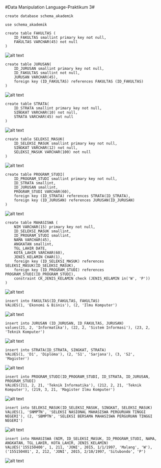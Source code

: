 #Data Manipulation Language-Praktikum 3#
```
create database schema_akademik
```

```
use schema_akademik
```

```
create table FAKULTAS (
	ID_FAKULTAS smallint primary key not null,
	FAKULTAS VARCHAR(45) not null
)
```
![alt text](https://github.com/sakilah22/DBDSQL-DML-PRAK3/blob/main/TABLE%20FAKULTAS.png)

```
create table JURUSAN(
	ID_JURUSAN smallint primary key not null,
	ID_FAKULTAS smallint not null,
	JURUSAN VARCHAR(45),
	foreign key (ID_FAKULTAS) references FAKULTAS (ID_FAKULTAS)
)
```
![alt text](https://github.com/sakilah22/DBDSQL-DML-PRAK3/blob/main/TABLE%20JURUSAN.png)

```
create table STRATA(
	ID_STRATA smallint primary key not null,
	SINGKAT VARCHAR(10) not null,
	STRATA VARCHAR(45) not null 
)
```
![alt text](https://github.com/sakilah22/DBDSQL-DML-PRAK3/blob/main/TABLE%20STRATA.png)

```
create table SELEKSI_MASUK(
	ID_SELEKSI_MASUK smallint primary key not null,
	SINGKAT VARCHAR(12) not null,
	SELEKSI_MASUK VARCHAR(100) not null 
)
```
![alt text](https://github.com/sakilah22/DBDSQL-DML-PRAK3/blob/main/TABLE%20SELEKSI_MASUK.png)

```
create table PROGRAM_STUDI(
	ID_PROGRAM_STUDI smallint primary key not null,
	ID_STRATA smallint,
	ID_JURUSAN smallint,
	PROGRAM_STUDI VARCHAR(60),
	foreign key (ID_STRATA) references STRATA(ID_STRATA),
	foreign key (ID_JURUSAN) references JURUSAN(ID_JURUSAN)
)
```
![alt text](https://github.com/sakilah22/DBDSQL-DML-PRAK3/blob/main/TABEL%20PROGRAM%20STUDI.png)

```
create table MAHASISWA (
	NIM VARCHAR(15) primary key not null,
	ID_SELEKSI_MASUK smallint,
	ID_PROGRAM_STUDI smallint,
	NAMA VARCHAR(45),
	ANGKATAN smallint,
	TGL_LAHIR DATE,
	KOTA_LAHIR VARCHAR(60),
	JENIS_KELAMIN CHAR(1),
	foreign key (ID_SELEKSI_MASUK) references SELEKSI_MASUK(ID_SELEKSI_MASUK),
	foreign key (ID_PROGRAM_STUDI) references PROGRAM_STUDI(ID_PROGRAM_STUDI),
	constraint CK_JENIS_KELAMIN check (JENIS_KELAMIN in('W', 'P'))
)
```
![alt text](https://github.com/sakilah22/DBDSQL-DML-PRAK3/blob/main/TABLE%20MAHASISWA.png)


```
insert into FAKULTAS(ID_FAKULTAS, FAKULTAS)
VALUES(1, 'Ekonomi & Bisnis'), (2, 'Ilmu Komputer')
```
![alt text](https://github.com/sakilah22/DBDSQL-DML-PRAK3/blob/main/SELECT%20FAKULTAS.png)

```
insert into JURUSAN (ID_JURUSAN, ID_FAKULTAS, JURUSAN)
values(21, 2, 'Informatika'), (22, 2, 'Sistem Informasi'), (23, 2, 'Teknik Komputer')
```
![alt text](https://github.com/sakilah22/DBDSQL-DML-PRAK3/blob/main/SELECT%20JURUSAN.png)

```
insert into STRATA(ID_STRATA, SINGKAT, STRATA)
VALUES(1, 'D1', 'Diploma'), (2, 'S1', 'Sarjana'), (3, 'S2', 'Magister')
```
![alt text](https://github.com/sakilah22/DBDSQL-DML-PRAK3/blob/main/SELECT%20STRATA.png)

```
insert into PROGRAM_STUDI(ID_PROGRAM_STUDI, ID_STRATA, ID_JURUSAN, PROGRAM_STUDI)
VALUES(211, 2, 21, 'Teknik Informatika'), (212, 2, 21, 'Teknik Komputer'), (219, 3, 21, 'Magister Ilmu Komputer')
```
![alt text](https://github.com/sakilah22/DBDSQL-DML-PRAK3/blob/main/SELECT%20PROGRAM%20STUDI.png)

```
insert into SELEKSI_MASUK(ID_SELEKSI_MASUK, SINGKAT, SELEKSI_MASUK)
VALUES(1, 'SNMPTN', 'SELEKSI NASIONAL MAHASISWA PERGURUAN TINGGI NEGERI'), (2, 'SBMPTN', 'SELEKSI BERSAMA MAHASISWA PERGURUAN TINGGI NEGERI')
```
![alt text](https://github.com/sakilah22/DBDSQL-DML-PRAK3/blob/main/SELECT%20SELEKSI%20MASUK.png)

```
insert into MAHASISWA (NIM, ID_SELEKSI_MASUK, ID_PROGRAM_STUDI, NAMA, ANGKATAN, TGL_LAHIR, KOTA_LAHIR, JENIS_KELAMIN)
VALUES('155150400', 1, 211, 'JONI', 2015, 1/1/1997, 'Malang', 'W'), ('155150401', 2, 212, 'JONI', 2015, 2/10/1997, 'Situbondo', 'P')
```
![alt text](https://github.com/sakilah22/DBDSQL-DML-PRAK3/blob/main/SELECT%20MAHASISWA.png)

